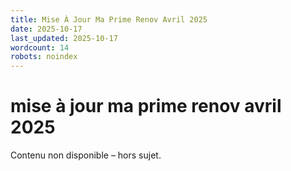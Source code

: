 ```yaml
---
title: Mise À Jour Ma Prime Renov Avril 2025
date: 2025-10-17
last_updated: 2025-10-17
wordcount: 14
robots: noindex
---
```


# mise à jour ma prime renov avril 2025

Contenu non disponible – hors sujet.